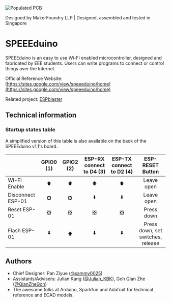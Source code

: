 ![Populated PCB](https://github.com/sammy0025/SPEEEduino/raw/master/Image%20Assets/PCBPreview-Front-Populated.png)

Designed by MakerFoundry LLP | Designed, assembled and tested in Singapore

# SPEEEduino
SPEEEduino is an easy to use Wi-Fi enabled microcontroller, designed and fabricated by EEE students. Users can write programs to connect or control things over the Internet.

Official Reference Website: [https://sites.google.com/view/speeeduino/home](https://sites.google.com/view/speeeduino/home)

Related project: [ESPblaster](https://github.com/sammy0025/ESPblaster)

## Technical information

### Startup states table
A simplified version of this table is also available on the back of the SPEEEduino v1.1's board. 

|  | GPIO0 (1) | GPIO2 (2) | ESP-RX connect to D4 (3) | ESP-TX connect to D2 (4) | ESP-RESET Button |
|-------------------|:---------:|:---------:|:------------------------:|:------------------------:|:---------------------------------:|
| Wi-Fi Enable | ⬆️ | ⬆️ | ⬆️ | ⬆️ | Leave open |
| Disconnect ESP-01 | ❎ | ❎ | ⬇️ | ⬇️ | Leave open |
| Reset ESP-01 | ❎ | ❎ | ❎ | ❎ | Press down |
| Flash ESP-01 | ⬇️ | ⬆️ | ⬇️ | ⬇️ | Press down, set switches, release |

## Authors
* Chief Designer: Pan Ziyue ([@sammy0025](https://twitter.com/sammy0025))
* Assistants/Advisers: Julian Kang ([@Julian_KBK](https://twitter.com/Julian_KBK)), Goh Qian Zhe ([@QianZheGoh](https://twitter.com/QianZheGoh))
* The awesome folks at Arduino, Sparkfun and Adafruit for technical reference and ECAD models.
